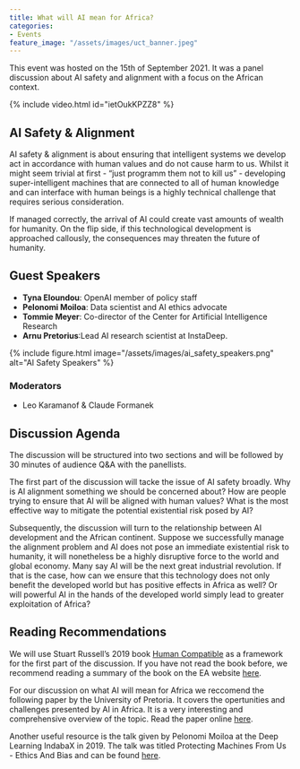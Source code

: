 ```yaml
---
title: What will AI mean for Africa?
categories:
- Events
feature_image: "/assets/images/uct_banner.jpeg"
---
```


This event was hosted on the 15th of September 2021. It was a panel discussion about AI safety and alignment with a focus on the African context.

{% include video.html id="ietOukKPZZ8" %}

## AI Safety & Alignment
AI safety & alignment is about ensuring that intelligent systems we develop act in accordance with human values and do not cause harm to us. Whilst it might seem trivial at first - “just programm them not to kill us” - developing super-intelligent machines that are connected to all of human knowledge and can interface with human beings is a highly technical challenge that requires serious consideration.

If managed correctly, the arrival of AI could create vast amounts of wealth for humanity. On the flip side, if this technological development is approached callously, the consequences may threaten the future of humanity.

## Guest Speakers
- **Tyna Eloundou**: OpenAI member of policy staff
- **Pelonomi Moiloa**: Data scientist and AI ethics advocate
- **Tommie Meyer**: Co-director of the Center for Artificial Intelligence Research
- **Arnu Pretorius**:Lead AI research scientist at InstaDeep.

{% include figure.html image="/assets/images/ai_safety_speakers.png" alt="AI Safety Speakers" %}

### Moderators
- Leo Karamanof & Claude Formanek

## Discussion Agenda
The discussion will be structured into two sections and will be followed by 30 minutes of audience Q&A with the panellists.

The first part of the discussion will tacke the issue of AI safety broadly. Why is AI alignment something we should be concerned about? How are people trying to ensure that AI will be aligned with human values? What is the most effective way to mitigate the potential existential risk posed by AI?

Subsequently, the discussion will turn to the relationship between AI development and the African continent. Suppose we successfully manage the alignment problem and AI does not pose an immediate existential risk to humanity, it will nonetheless be a highly disruptive force to the world and global economy. Many say AI will be the next great industrial revolution. If that is the case, how can we ensure that this technology does not only benefit the developed world but has positive effects in Africa as well? Or will powerful AI in the hands of the developed world simply lead to greater exploitation of Africa?

## Reading Recommendations
We will use Stuart Russell’s 2019 book [Human Compatible](https://www.goodreads.com/en/book/show/44767248-human-compatible) as a framework for the first part of the discussion. If you have not read the book before, we recommend reading a summary of the book on the EA website [here](https://forum.effectivealtruism.org/posts/tsHfFdAGehzoH6BZR/summary-of-stuart-russell-s-new-book-human-compatible).

For our discussion on what AI will mean for Africa we reccomend the following paper by the University of Pretoria. It covers the opertunities and challenges presented by AI in Africa. It is a very interesting and comprehensive overview of the topic. Read the paper online [here](https://www.up.ac.za/media/shared/7/ZP_Files/ai-for-africa.zp165664.pdf).

Another useful resource is the talk given by Pelonomi Moiloa at the Deep Learning IndabaX in 2019. The talk was titled Protecting Machines From Us - Ethics And Bias and can be found [here](https://www.youtube.com/watch?v=J4ZNp92kEUM).
